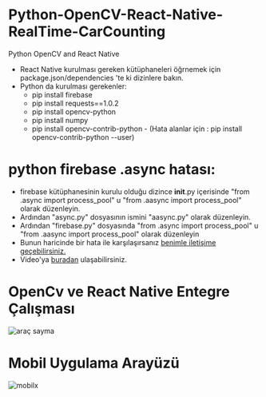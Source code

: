 # Python-OpenCV-React-Native-RealTime-CarCounting
Python OpenCV and React Native

- React Native kurulması gereken kütüphaneleri öğrnemek için package.json/dependencies 'te ki dizinlere bakın.
- Python da kurulması gerekenler:
  - pip install firebase
  - pip install requests==1.0.2
  - pip install opencv-python
  - pip install numpy
  - pip install opencv-contrib-python - (Hata alanlar için : pip install opencv-contrib-python --user)
  
# python firebase .async hatası:
- firebase kütüphanesinin kurulu olduğu dizince __init__.py içerisinde "from .async import process_pool" u "from .aasync import process_pool" olarak düzenleyin.
- Ardından "async.py" dosyasının ismini "aasync.py" olarak düzenleyin.
- Ardından "firebase.py" dosyasında "from .async import process_pool" u "from .aasync import process_pool" olarak düzenleyin
- Bunun haricinde bir hata ile karşılaşırsanız [benimle iletişime geçebilirsiniz.](mailto:imuratony@gmail.com?subject=[GitHub]%20OpenCV%20ReactNative%20Help!)
- Video'ya [buradan](https://www.youtube.com/watch?v=2QxqK9qGp98) ulaşabilirsiniz.

# OpenCv ve React Native Entegre Çalışması

![araç sayma](https://user-images.githubusercontent.com/34923740/73385216-d2cbd200-42dd-11ea-8c2d-591e116401c4.gif)



# Mobil Uygulama Arayüzü


![mobilx](https://user-images.githubusercontent.com/34923740/73385253-eaa35600-42dd-11ea-8edd-99c20bf211dc.gif)

